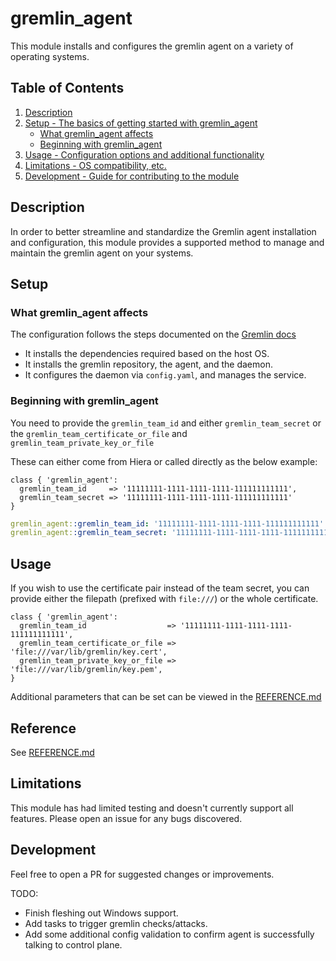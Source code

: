 # gremlin_agent

This module installs and configures the gremlin agent on a variety of
operating systems.

## Table of Contents

1. [Description](#description)
1. [Setup - The basics of getting started with gremlin_agent](#setup)
    * [What gremlin_agent affects](#what-gremlin_agent-affects)
    * [Beginning with gremlin_agent](#beginning-with-gremlin_agent)
1. [Usage - Configuration options and additional functionality](#usage)
1. [Limitations - OS compatibility, etc.](#limitations)
1. [Development - Guide for contributing to the module](#development)

## Description

In order to better streamline and standardize the Gremlin agent installation
and configuration, this module provides a supported method to manage
and maintain the gremlin agent on your systems.

## Setup

### What gremlin_agent affects

The configuration follows the steps documented on the [Gremlin docs](https://www.gremlin.com/docs/infrastructure-layer/installation/)

* It installs the dependencies required based on the host OS.
* It installs the gremlin repository, the agent, and the daemon.
* It configures the daemon via `config.yaml`, and manages the service.

### Beginning with gremlin_agent

You need to provide the `gremlin_team_id` and either `gremlin_team_secret` or the `gremlin_team_certificate_or_file` and `gremlin_team_private_key_or_file`

These can either come from Hiera or called directly as the below example:

```puppet
class { 'gremlin_agent':
  gremlin_team_id     => '11111111-1111-1111-1111-111111111111',
  gremlin_team_secret => '11111111-1111-1111-1111-111111111111'
}
```

```yaml
gremlin_agent::gremlin_team_id: '11111111-1111-1111-1111-111111111111'
gremlin_agent::gremlin_team_secret: '11111111-1111-1111-1111-111111111111'
```


## Usage

If you wish to use the certificate pair instead of the team secret, you can provide either the filepath (prefixed with `file:///`) or the whole certificate.

```puppet
class { 'gremlin_agent':
  gremlin_team_id                  => '11111111-1111-1111-1111-111111111111',
  gremlin_team_certificate_or_file => 'file:///var/lib/gremlin/key.cert',
  gremlin_team_private_key_or_file => 'file:///var/lib/gremlin/key.pem',
}
```

Additional parameters that can be set can be viewed in the [REFERENCE.md](https://github.com/gremlin/puppet-gremlin_agent/blob/main/REFERENCE.md)

## Reference

See [REFERENCE.md](https://github.com/gremlin/puppet-gremlin_agent/blob/main/REFERENCE.md)

## Limitations

This module has had limited testing and doesn't currently support all features.  Please open an issue for any bugs discovered.

## Development

Feel free to open a PR for suggested changes or improvements.

TODO:
* Finish fleshing out Windows support.
* Add tasks to trigger gremlin checks/attacks.
* Add some additional config validation to confirm agent is successfully talking to control plane.
